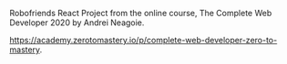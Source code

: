 Robofriends React Project from the online course, The Complete Web Developer 2020 by Andrei Neagoie.

https://academy.zerotomastery.io/p/complete-web-developer-zero-to-mastery.